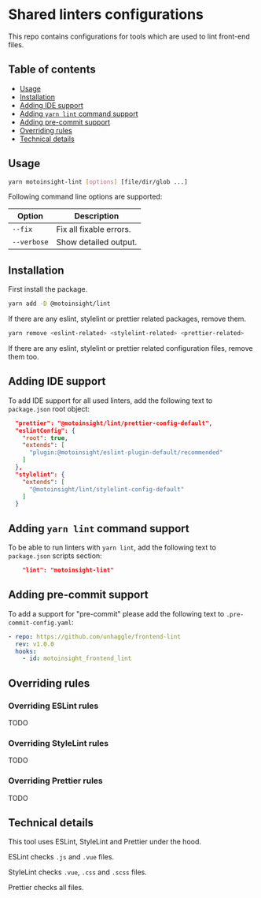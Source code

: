 # Shared linters configurations

This repo contains configurations for tools which are used to lint front-end files.

## Table of contents

- [Usage](#usage)
- [Installation](#installation)
- [Adding IDE support](#adding-ide-support)
- [Adding `yarn lint` command support](#adding-yarn-lint-command-support)
- [Adding pre-commit support](#adding-pre-commit-support)
- [Overriding rules](#overriding-rules)
- [Technical details](#technical-details)

## Usage

```bash
yarn motoinsight-lint [options] [file/dir/glob ...]
```

Following command line options are supported:

| Option      | Description             |
| ----------- | ----------------------- |
| `--fix`     | Fix all fixable errors. |
| `--verbose` | Show detailed output.   |

## Installation

First install the package.

```bash
yarn add -D @motoinsight/lint
```

If there are any eslint, stylelint or prettier related packages, remove them.

```bash
yarn remove <eslint-related> <stylelint-related> <prettier-related>
```

If there are any eslint, stylelint or prettier related configuration files, remove them too.

## Adding IDE support

To add IDE support for all used linters, add the following text to `package.json` root object:

```json
  "prettier": "@motoinsight/lint/prettier-config-default",
  "eslintConfig": {
    "root": true,
    "extends": [
      "plugin:@motoinsight/eslint-plugin-default/recommended"
    ]
  },
  "stylelint": {
    "extends": [
      "@motoinsight/lint/stylelint-config-default"
    ]
  }
```

## Adding `yarn lint` command support

To be able to run linters with `yarn lint`, add the following text to `package.json` scripts section:

```json
    "lint": "motoinsight-lint"
```

## Adding pre-commit support

To add a support for "pre-commit" please add the following text to `.pre-commit-config.yaml`:

```yml
- repo: https://github.com/unhaggle/frontend-lint
  rev: v1.0.0
  hooks:
    - id: motoinsight_frontend_lint
```

## Overriding rules

### Overriding ESLint rules

TODO

### Overriding StyleLint rules

TODO

### Overriding Prettier rules

TODO

## Technical details

This tool uses ESLint, StyleLint and Prettier under the hood.

ESLint checks `.js` and `.vue` files.

StyleLint checks `.vue`, `.css` and `.scss` files.

Prettier checks all files.

